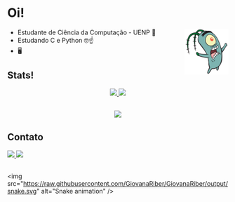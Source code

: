 # Oi!

<img src="Plankton.webp" align="right" width="100"/>

- Estudante de Ciência da Computação - UENP 📓
- Estudando C e Python 🤓☝️
- 🖥️

## Stats!

<div align="center">
  <a href="https://github.com/GiovanaRiber">
  <img height="185" src="https://github-readme-stats.vercel.app/api?username=GiovanaRiber&show_icons=true&theme=gotham"/>
  <img height="185" src="https://github-readme-stats.vercel.app/api/top-langs/?username=GiovanaRiber&layout=donut&theme=gotham"/>
</div>
<div style="display: inline_block"><br>

<p align="center">
  <a href="https://skillicons.dev">
    <img src="https://skillicons.dev/icons?i=c,py,java&perline=3" />
  </a>
</p>
 
## Contato
<div>
  <a href="https://www.linkedin.com/in/giovana-ribeiro-223b89289/">
    <img src="https://img.shields.io/badge/-LinkedIn-%230077B5?style=for-the-badge&logo=linkedin&logoColor=white">
  </a>
  <a href="https://www.instagram.com/giovana_riber/">
    <img src="https://img.shields.io/badge/-Instagram-%23E4405F?style=for-the-badge&logo=instagram&logoColor=white">
  </a>
</div>

<br clear="both">

<img src="https://raw.githubusercontent.com/GiovanaRiber/GiovanaRiber/output/snake.svg" alt="Snake animation" />